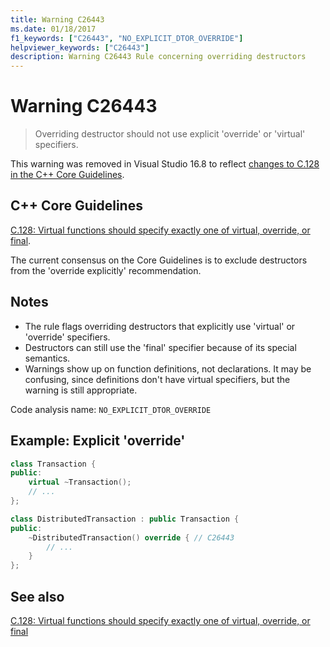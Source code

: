 ```yaml
---
title: Warning C26443
ms.date: 01/18/2017
f1_keywords: ["C26443", "NO_EXPLICIT_DTOR_OVERRIDE"]
helpviewer_keywords: ["C26443"]
description: Warning C26443 Rule concerning overriding destructors
---
```

# Warning C26443

> Overriding destructor should not use explicit 'override' or 'virtual' specifiers.

This warning was removed in Visual Studio 16.8 to reflect [changes to C.128 in the C++ Core Guidelines](https://github.com/isocpp/CppCoreGuidelines/pull/1448).

## C++ Core Guidelines

[C.128: Virtual functions should specify exactly one of virtual, override, or final](https://github.com/isocpp/CppCoreGuidelines/blob/master/CppCoreGuidelines.md).

The current consensus on the Core Guidelines is to exclude destructors from the 'override explicitly' recommendation.

## Notes

- The rule flags overriding destructors that explicitly use 'virtual' or 'override' specifiers.
- Destructors can still use the 'final' specifier because of its special semantics.
- Warnings show up on function definitions, not declarations. It may be confusing, since definitions don't have virtual specifiers, but the warning is still appropriate.

Code analysis name: `NO_EXPLICIT_DTOR_OVERRIDE`

## Example: Explicit 'override'

```cpp
class Transaction {
public:
    virtual ~Transaction();
    // ...
};

class DistributedTransaction : public Transaction {
public:
    ~DistributedTransaction() override { // C26443
        // ...
    }
};
```

## See also

[C.128: Virtual functions should specify exactly one of virtual, override, or final](https://github.com/isocpp/CppCoreGuidelines/blob/master/CppCoreGuidelines.md)
